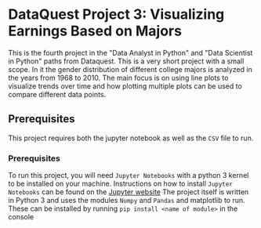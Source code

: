 # DataQuest Project 3: Visualizing Earnings Based on Majors

This is the fourth project in the "Data Analyst in Python" and "Data Scientist in Python" paths from Dataquest. This is a very short project with a small scope. In it the gender distribution of different college majors is analyzed in the years from 1968 to 2010. The main focus is on using line plots to visualize trends over time and how plotting multiple plots can be used to compare different data points.

## Prerequisites

This project requires both the jupyter notebook as well as the `CSV` file to run.

### Prerequisites

To run this project, you will need `Jupyter Notebooks` with a python 3 kernel to be installed on your machine. Instructions on how to install `Jupyter Notebooks` can be found on the [Jupyter website](https://jupyter.org/install) The project itself is written in Python 3 and uses the modules `Numpy` and `Pandas` and matplotlib to run. These can be installed by running `pip install <name of module>` in the console





